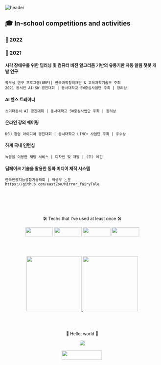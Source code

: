 ![header](https://capsule-render.vercel.app/api?type=waving&color=auto&height=250&section=header&text=77r77ung&fontSize=70)


## 🎓 In-school competitions and activities


### 📑 2022
####

### 📑 2021
#### 시각 장애우를 위한 딥러닝 및 컴퓨터 비전 알고리즘 기반의 유통기한 자동 알림 챗봇 개발 연구
```
학부생 연구 프로그램(URP)| 한국과학창의재단 & 교육과학기술부 주최
2021 동서인 AI·SW 경진대회 | 동서대학교 SW중심사업단 주최 | 장려상
```

#### AI 헬스 트레이너
```쇼미더동서 AI 경진대회 | 동서대학교 SW중심사업단 주최 | 장려상```

#### 온라인 강의 쉐어링
```DSU 창업 아이디어 경진대회 | 동서대학교 LINC+ 사업단 주최 | 우수상```

#### 하계 국내 인턴십
```녹음을 이용한 채팅 서비스 | 디자인 및 개발 | (주) 에핀```

#### 딥페이크 기술을 활용한 동화 미디어 제작 시스템
```
한국인공지능융합기술학회 | 학생부 논문
https://github.com/eastZoo/Mirror_fairyTale
```

<br/><br/><br/><br/>

<div align=center>
  <p>🛠 Techs that I've used at least once 🛠</p>
  <p>
    <img src="https://img.shields.io/badge/Python-3766AB?style=flat-square&logo=Python&logoColor=white" height = '30' width = '90'/>
    <img src="https://img.shields.io/badge/Java-007396?style=flat-square&logo=Java&logoColor=white" height = '30' width = '90'/>
    <img src="https://img.shields.io/badge/C-F26822?style=flat-square&logo=C&logoColor=white" height = '30' width = '90'/>
    <img src="https://img.shields.io/badge/JavaScirpt-007396?style=flat-square&logo=JavaScript&logoColor=white" height = '30' width = '90'/>
  </p>
</div>

<br/><br/>

<div align=center>
  <a href = 'https://github.com/77r77ung'>
    <img height = '180em' src = "https://github-readme-stats.vercel.app/api?username=77r77ung&theme=buefy&show_icons=true"/>
    <img height = '180em' src = "https://github-readme-stats.vercel.app/api/top-langs/?username=77r77ung"/>
  </a>
</div>
  
<br/><br/>

<div align=center>
  <p> 🤗 Hello, world 🤗 </p>
  <a href="https://hits.seeyoufarm.com"><img src="https://hits.seeyoufarm.com/api/count/incr/badge.svg?url=https%3A%2F%2Fgithub.com%2F77r77ung&count_bg=%23B5C9FF&title_bg=%23B1E5A3&icon=instacart.svg&icon_color=%23FF9300&title=hello%2C+world%21&edge_flat=false"/></a>
</div>

<br/>

<div align=center>
  <a href = 'https://www.instagram.com/https://www.instagram.com/o.cao_/'>
    <img src="https://img.shields.io/badge/Instagram-E4405F?style=flat-square&logo=Instagram&logoColor=white&link=https://www.instagram.com/https://www.instagram.com/o.cao_/" height = '30' width = '130'/></a>&nbsp
</div>
